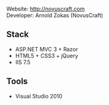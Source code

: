 Website: http://novuscraft.com  
Developer: Arnold Zokas (NovusCraft)

## Stack
+ ASP.NET MVC 3 + Razor
+ HTML5 + CSS3 + jQuery
+ IIS 7.5

## Tools
+ Visual Studio 2010